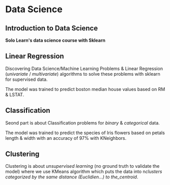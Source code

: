 # Data Science

## Introduction to Data Science

**Solo Learn's data science course with Sklearn**

## Linear Regression

Discovering Data Science/Machine Learning Problems & Linear Regression (_univariate_ / _multivariate_) algorithms to solve these problems with sklearn for supervised data.

The model was trained to predict boston median house values based on RM & LSTAT.

## Classification

Seond part is about Classification problems for _binary_ & _categorical_ data.

The model was trained to predict the species of Iris flowers based on petals length & width with an accuracy of 97% with KNeighbors.

## Clustering

Clustering is about _unsupervised learning_ (no ground truth to validate the model) where we use KMeans algorithm which puts the data into n*clusters categorized by the same distance (Euclidien...) to the_centroid*.
